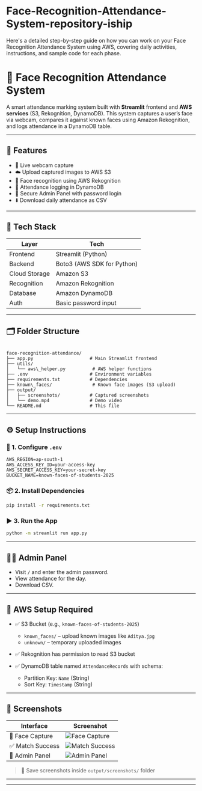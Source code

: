# Face-Recognition-Attendance-System-repository-iship
Here's a detailed step-by-step guide on how you can work on your Face Recognition Attendance System using AWS, covering daily activities, instructions, and sample code for each phase.

# 🎯 Face Recognition Attendance System

A smart attendance marking system built with **Streamlit** frontend and **AWS services** (S3, Rekognition, DynamoDB). This system captures a user’s face via webcam, compares it against known faces using Amazon Rekognition, and logs attendance in a DynamoDB table.

---

## 🚀 Features

- 📸 Live webcam capture
- ☁️ Upload captured images to AWS S3
- 🧠 Face recognition using AWS Rekognition
- 📝 Attendance logging in DynamoDB
- 🔐 Secure Admin Panel with password login
- ⬇️ Download daily attendance as CSV

---

## 🧱 Tech Stack

| Layer        | Tech                        |
|--------------|-----------------------------|
| Frontend     | Streamlit (Python)          |
| Backend      | Boto3 (AWS SDK for Python)  |
| Cloud Storage| Amazon S3                   |
| Recognition  | Amazon Rekognition          |
| Database     | Amazon DynamoDB             |
| Auth         | Basic password input        |

---

## 🗂️ Folder Structure

```

face-recognition-attendance/
├── app.py                     # Main Streamlit frontend
├── utils/
│   └── aws\_helper.py          # AWS helper functions
├── .env                       # Environment variables
├── requirements.txt           # Dependencies
├── known\_faces/               # Known face images (S3 upload)
├── output/
│   ├── screenshots/           # Captured screenshots
│   └── demo.mp4               # Demo video
└── README.md                  # This file

````

---

## ⚙️ Setup Instructions

### 🔐 1. Configure `.env`

```env
AWS_REGION=ap-south-1
AWS_ACCESS_KEY_ID=your-access-key
AWS_SECRET_ACCESS_KEY=your-secret-key
BUCKET_NAME=known-faces-of-students-2025
````

### 📦 2. Install Dependencies

```bash
pip install -r requirements.txt
```

### ▶️ 3. Run the App

```bash
python -m streamlit run app.py
```

---

## 👨‍💻 Admin Panel

* Visit `/` and enter the admin password.
* View attendance for the day.
* Download CSV.

---

## 📁 AWS Setup Required

* ✅ S3 Bucket (e.g., `known-faces-of-students-2025`)

  * `known_faces/` – upload known images like `Aditya.jpg`
  * `unknown/` – temporary uploaded images
* ✅ Rekognition has permission to read S3 bucket
* ✅ DynamoDB table named `AttendanceRecords` with schema:

  * Partition Key: `Name` (String)
  * Sort Key: `Timestamp` (String)

---

## 📸 Screenshots

| Interface       | Screenshot                                       |
| --------------- | ------------------------------------------------ |
| 👤 Face Capture | ![Face Capture](output/screenshots/capture.jpg)  |
| ✅ Match Success | ![Match Success](output/screenshots/success.jpg) |
| 🔐 Admin Panel  | ![Admin Panel](output/screenshots/admin.jpg)     |

> 📂 Save screenshots inside `output/screenshots/` folder

---




---

